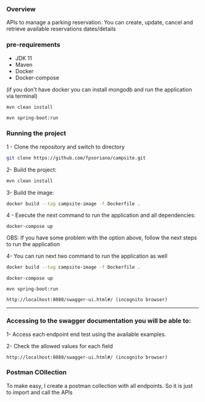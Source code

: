 ###  Overview
APIs to manage a parking reservation. You can create, update, cancel and retrieve available reservations dates/details

###  pre-requirements

* JDK 11
* Maven
* Docker
* Docker-compose

(if you don't have docker you can install mongodb and run the application via terminal)

```bash
mvn clean install
```
```
mvn spring-boot:run
```

### Running the project

1 - Clone the repository and switch to directory

```bash
git clone https://github.com/fpsoriano/campsite.git
```

2- Build the project:

```bash
mvn clean install
```

3- Build the image:

```bash
docker build --tag campsite-image -f Dockerfile .
```

4 - Execute the next command to run the application and all dependencies:
```
docker-compose up
```

OBS: If you have some problem with the option above, follow the next steps to run the application


4- You can run next two command to run the application as well

```bash
docker build --tag campsite-image -f Dockerfile .
```

```
docker-compose up
```

```
mvn spring-boot:run
```

```
http://localhost:8080/swagger-ui.html#/ (incognito browser)
```

-----------------------------------

### Accessing to the swagger documentation you will be able to:
1- Access each endpoint end test using the available examples.

2- Check the allowed values for each field
```
http://localhost:8080/swagger-ui.html#/ (incognito browser)
```

### Postman COllection
To make easy, I create a postman collection with all endpoints. So it is just to import and call the APIs
